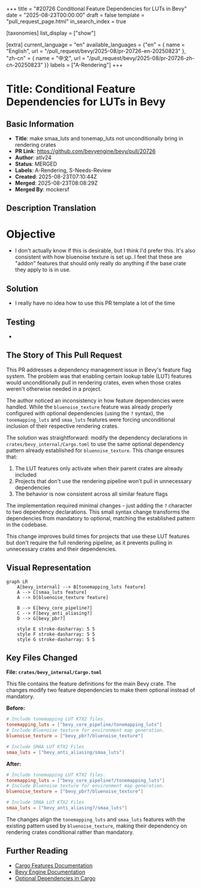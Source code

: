 +++
title = "#20726 Conditional Feature Dependencies for LUTs in Bevy"
date = "2025-08-23T00:00:00"
draft = false
template = "pull_request_page.html"
in_search_index = true

[taxonomies]
list_display = ["show"]

[extra]
current_language = "en"
available_languages = {"en" = { name = "English", url = "/pull_request/bevy/2025-08/pr-20726-en-20250823" }, "zh-cn" = { name = "中文", url = "/pull_request/bevy/2025-08/pr-20726-zh-cn-20250823" }}
labels = ["A-Rendering"]
+++

# Title: Conditional Feature Dependencies for LUTs in Bevy

## Basic Information
- **Title**: make smaa_luts and tonemap_luts not unconditionally bring in rendering crates
- **PR Link**: https://github.com/bevyengine/bevy/pull/20726
- **Author**: atlv24
- **Status**: MERGED
- **Labels**: A-Rendering, S-Needs-Review
- **Created**: 2025-08-23T07:10:44Z
- **Merged**: 2025-08-23T08:08:29Z
- **Merged By**: mockersf

## Description Translation
# Objective

- I don't actually know if this is desirable, but I think I'd prefer this. It's also consistent with how bluenoise texture is set up. I feel that these are "addon" features that should only really do anything if the base crate they apply to is in use.

## Solution

- I really have no idea how to use this PR template a lot of the time

## Testing

- 

## The Story of This Pull Request

This PR addresses a dependency management issue in Bevy's feature flag system. The problem was that enabling certain lookup table (LUT) features would unconditionally pull in rendering crates, even when those crates weren't otherwise needed in a project.

The author noticed an inconsistency in how feature dependencies were handled. While the `bluenoise_texture` feature was already properly configured with optional dependencies (using the `?` syntax), the `tonemapping_luts` and `smaa_luts` features were forcing unconditional inclusion of their respective rendering crates.

The solution was straightforward: modify the dependency declarations in `crates/bevy_internal/Cargo.toml` to use the same optional dependency pattern already established for `bluenoise_texture`. This change ensures that:

1. The LUT features only activate when their parent crates are already included
2. Projects that don't use the rendering pipeline won't pull in unnecessary dependencies
3. The behavior is now consistent across all similar feature flags

The implementation required minimal changes - just adding the `?` character to two dependency declarations. This small syntax change transforms the dependencies from mandatory to optional, matching the established pattern in the codebase.

This change improves build times for projects that use these LUT features but don't require the full rendering pipeline, as it prevents pulling in unnecessary crates and their dependencies.

## Visual Representation

```mermaid
graph LR
    A[bevy_internal] --> B[tonemapping_luts feature]
    A --> C[smaa_luts feature]
    A --> D[bluenoise_texture feature]
    
    B --> E[bevy_core_pipeline?]
    C --> F[bevy_anti_aliasing?]
    D --> G[bevy_pbr?]
    
    style E stroke-dasharray: 5 5
    style F stroke-dasharray: 5 5
    style G stroke-dasharray: 5 5
```

## Key Files Changed

**File: `crates/bevy_internal/Cargo.toml`**

This file contains the feature definitions for the main Bevy crate. The changes modify two feature dependencies to make them optional instead of mandatory.

**Before:**
```toml
# Include tonemapping LUT KTX2 files.
tonemapping_luts = ["bevy_core_pipeline/tonemapping_luts"]
# Include Bluenoise texture for environment map generation.
bluenoise_texture = ["bevy_pbr?/bluenoise_texture"]

# Include SMAA LUT KTX2 Files
smaa_luts = ["bevy_anti_aliasing/smaa_luts"]
```

**After:**
```toml
# Include tonemapping LUT KTX2 files.
tonemapping_luts = ["bevy_core_pipeline?/tonemapping_luts"]
# Include Bluenoise texture for environment map generation.
bluenoise_texture = ["bevy_pbr?/bluenoise_texture"]

# Include SMAA LUT KTX2 Files
smaa_luts = ["bevy_anti_aliasing?/smaa_luts"]
```

The changes align the `tonemapping_luts` and `smaa_luts` features with the existing pattern used by `bluenoise_texture`, making their dependency on rendering crates conditional rather than mandatory.

## Further Reading

- [Cargo Features Documentation](https://doc.rust-lang.org/cargo/reference/features.html)
- [Bevy Engine Documentation](https://bevyengine.org/learn/)
- [Optional Dependencies in Cargo](https://doc.rust-lang.org/cargo/reference/features.html#optional-dependencies)